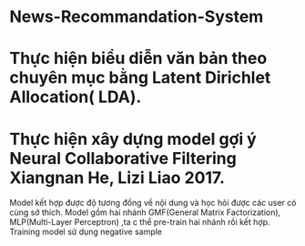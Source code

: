 # News-Recommandation-System
# Thực hiện biểu diễn văn bản theo chuyên mục bằng Latent Dirichlet Allocation( LDA).
# Thực hiện xây dựng model gợi ý Neural Collaborative Filtering Xiangnan He, Lizi Liao 2017. 
 Model kết hợp được độ tương đồng về nội dung và học hỏi được các user có cùng sở thích. 
 Model gồm hai nhánh GMF(General Matrix Factorization), MLP(Multi-Layer Perceptron) ,ta c thể pre-train hai nhánh rồi kết hợp. 
 Training model sử dụng negative sample    
